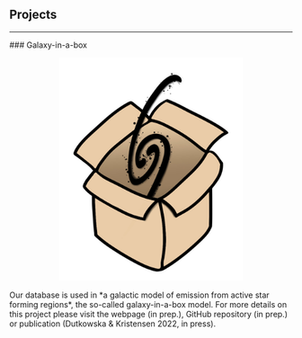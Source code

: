 ## Projects
<hr>
### Galaxy-in-a-box
<p style="text-align:center"><img src="./Images/gal-in-a-box-shadow.jpeg" alt="galaxy in a box" style="max-width: 65%"></p>
Our database is used in *a galactic model of emission from active star forming regions*, the so-called galaxy-in-a-box model. For more details on this project please visit the webpage (in prep.), GitHub repository (in prep.) or publication (Dutkowska & Kristensen 2022, in press).
